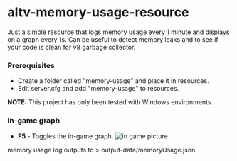 # altv-memory-usage-resource
Just a simple resource that logs memory usage every 1 minute and displays on a graph every 1s. Can be useful to detect memory leaks and to see if your code is clean for v8 garbage collector.

### Prerequisites
* Create a folder called "memory-usage" and place it in resources.
* Edit server.cfg and add "memory-usage" to resources.

**NOTE:** This project has only been tested with Windows environments.

### In-game graph
* **F5** - Toggles the in-game graph.
![in game picture](https://i.imgur.com/HI5EFjU.png)

memory usage log outputs to > output-data/memoryUsage.json

